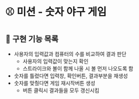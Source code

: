 # ⚾ 미션 - 숫자 야구 게임

## 🎯 구현 기능 목록

- 사용자의 입력값과 컴퓨터의 수를 비교하여 결과 판단  
   - 사용자의 입력값이 맞는지 확인 
   - 스트라이크와 볼이 함께 나올 시 볼 먼저 나오도록 함  
- 숫자를 틀렸다면 입력창, 확인버튼, 결과부분을 재생성
- 숫자를 맞췄다면 게임 재시작버튼 생성  
   - 버튼 클릭시 결과들을 모두 갱신시킴

